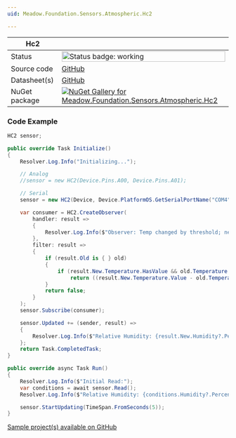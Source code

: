 ```yaml
---
uid: Meadow.Foundation.Sensors.Atmospheric.Hc2

---
```


| Hc2 | |
|--------|--------|
| Status | <img src="https://img.shields.io/badge/Working-brightgreen" style="width: auto; height: -webkit-fill-available;" alt="Status badge: working" /> |
| Source code | [GitHub](https://github.com/WildernessLabs/Meadow.Foundation/tree/main/Source/Meadow.Foundation.Peripherals/Sensors.Atmospheric.Hc2) |
| Datasheet(s) | [GitHub](https://github.com/WildernessLabs/Meadow.Foundation/tree/main/Source/Meadow.Foundation.Peripherals/Sensors.Atmospheric.Hc2/Datasheet) |
| NuGet package | <a href="https://www.nuget.org/packages/Meadow.Foundation.Sensors.Atmospheric.Hc2/" target="_blank"><img src="https://img.shields.io/nuget/v/Meadow.Foundation.Sensors.Atmospheric.Hc2.svg?label=Meadow.Foundation.Sensors.Atmospheric.Hc2" alt="NuGet Gallery for Meadow.Foundation.Sensors.Atmospheric.Hc2" /></a> |

### Code Example

```csharp
HC2 sensor;

public override Task Initialize()
{
    Resolver.Log.Info("Initializing...");

    // Analog
    //sensor = new HC2(Device.Pins.A00, Device.Pins.A01);

    // Serial
    sensor = new HC2(Device, Device.PlatformOS.GetSerialPortName("COM4"));

    var consumer = HC2.CreateObserver(
        handler: result =>
        {
            Resolver.Log.Info($"Observer: Temp changed by threshold; new Temp: {result.New.Temperature?.Celsius:N2} °C, old: {result.Old?.Temperature?.Celsius:N2} °C");
        },
        filter: result =>
        {
            if (result.Old is { } old)
            {
                if (result.New.Temperature.HasValue && old.Temperature.HasValue)
                    return ((result.New.Temperature.Value - old.Temperature.Value).Abs().Celsius > 0.5);
            }
            return false;
        }
    );
    sensor.Subscribe(consumer);

    sensor.Updated += (sender, result) =>
    {
        Resolver.Log.Info($"Relative Humidity: {result.New.Humidity?.Percent:N2} %, Temperature: {result.New.Temperature?.Celsius:N2} °C");
    };
    return Task.CompletedTask;
}

public override async Task Run()
{
    Resolver.Log.Info($"Initial Read:");
    var conditions = await sensor.Read();
    Resolver.Log.Info($"Relative Humidity: {conditions.Humidity?.Percent:N2} %, Temperature: {conditions.Temperature?.Celsius:N2} °C");

    sensor.StartUpdating(TimeSpan.FromSeconds(5));
}

```

[Sample project(s) available on GitHub](https://github.com/WildernessLabs/Meadow.Foundation/tree/main/Source/Meadow.Foundation.Peripherals/Sensors.Atmospheric.Hc2/Samples/Hc2_Sample)

